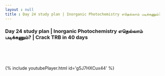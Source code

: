 ```yaml
---
layout : null
title : Day 24 study plan | Inorganic Photochemistry எதெல்லாம் படிக்கணும்?  | Crack TRB in 40 days
---
```

<h3>Day 24 study plan | Inorganic Photochemistry எதெல்லாம் படிக்கணும்?  | Crack TRB in 40 days</h3><br>
<br><p></p><br>
{% include youtubePlayer.html id='g5J7HXCux44' %}<br>